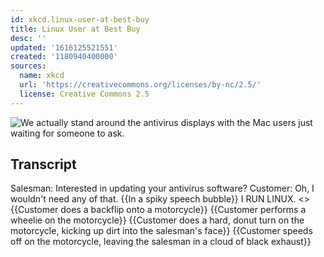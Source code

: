 ```yaml
---
id: xkcd.linux-user-at-best-buy
title: Linux User at Best Buy
desc: ''
updated: '1616125521551'
created: '1180940400000'
sources:
  name: xkcd
  url: 'https://creativecommons.org/licenses/by-nc/2.5/'
  license: Creative Commons 2.5
---
```

![We actually stand around the antivirus displays with the Mac users just waiting for someone to ask.](https://imgs.xkcd.com/comics/linux_user_at_best_buy.png)

## Transcript
Salesman: Interested in updating your antivirus software?
Customer: Oh, I wouldn't need any of that.
{{In a spiky speech bubble}}
I RUN LINUX.
<<Flip>>
{{Customer does a backflip onto a motorcycle}}
{{Customer performs a wheelie on the motorcycle}}
{{Customer does a hard, donut turn on the motorcycle, kicking up dirt into the salesman's face}}
{{Customer speeds off on the motorcycle, leaving the salesman in a cloud of black exhaust}}
